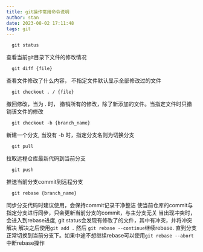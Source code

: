 ```yaml
---
title: git操作常用命令说明
author: stan
date: 2023-08-02 17:11:48
tags: git
---
```


```shell
  git status
```
查看当前git目录下文件的修改情况


```shell
  git diff {file}
```
查看文件修改了什么内容， 不指定文件默认显示全部修改过的文件


```shell
  git checkout . / {file}
```
撤回修改，当为 . 时， 撤销所有的修改，除了新添加的文件。当指定文件时只撤销该文件的修改


```shell
  git checkout -b {branch_name}
```
新建一个分支, 当没有 -b 时，指定分支名则为切换分支


```shell
  git pull
```
拉取远程仓库最新代码到当前分支


```shell
  git push
```
推送当前分支commit到远程分支


```shell
  git rebase {branch_name}
```
同步分支代码时建议使用，会保持commit记录干净整洁
使当前仓库的commit与指定分支进行同步，只会更新当前分支的commit，与主分支无关
当出现冲突时，会进入到rebase进度, git status会发现有修改了的文件，其中有冲突，并将冲突解决
解决之后使用```git add .```  然后 ```git rebase --continue```继续rebase.
直到分支正常切换到当前分支下。如果中途不想继续rebase可以使用```git rebase --abort```中断rebase操作